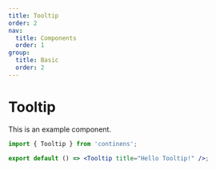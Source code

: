 ```yaml
---
title: Tooltip
order: 2
nav:
  title: Components
  order: 1
group:
  title: Basic
  order: 2
---
```


# Tooltip

This is an example component.

```jsx
import { Tooltip } from 'continens';

export default () => <Tooltip title="Hello Tooltip!" />;
```
